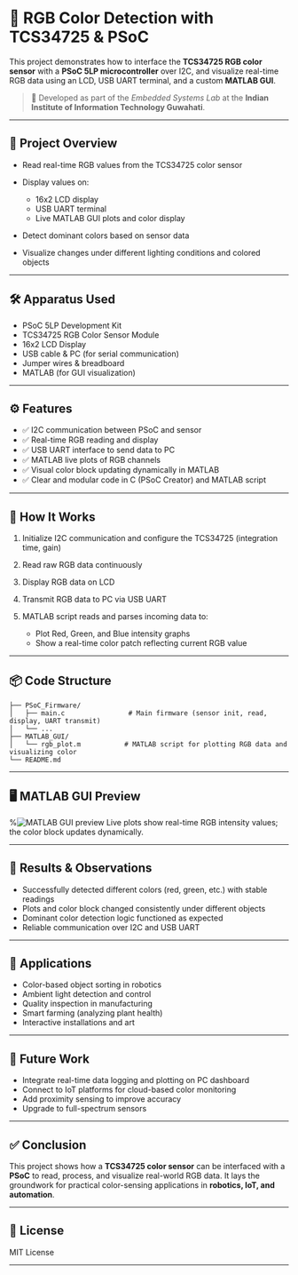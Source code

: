 # 🎨 RGB Color Detection with TCS34725 & PSoC

This project demonstrates how to interface the **TCS34725 RGB color sensor** with a **PSoC 5LP microcontroller** over I2C, and visualize real-time RGB data using an LCD, USB UART terminal, and a custom **MATLAB GUI**.

> 📌 Developed as part of the *Embedded Systems Lab* at the **Indian Institute of Information Technology Guwahati**.

---

## 📍 Project Overview

* Read real-time RGB values from the TCS34725 color sensor
* Display values on:

  * 16x2 LCD display
  * USB UART terminal
  * Live MATLAB GUI plots and color display
* Detect dominant colors based on sensor data
* Visualize changes under different lighting conditions and colored objects

---

## 🛠 Apparatus Used

* PSoC 5LP Development Kit
* TCS34725 RGB Color Sensor Module
* 16x2 LCD Display
* USB cable & PC (for serial communication)
* Jumper wires & breadboard
* MATLAB (for GUI visualization)

---

## ⚙️ Features

* ✅ I2C communication between PSoC and sensor
* ✅ Real-time RGB reading and display
* ✅ USB UART interface to send data to PC
* ✅ MATLAB live plots of RGB channels
* ✅ Visual color block updating dynamically in MATLAB
* ✅ Clear and modular code in C (PSoC Creator) and MATLAB script

---

## 🧰 How It Works

1. Initialize I2C communication and configure the TCS34725 (integration time, gain)
2. Read raw RGB data continuously
3. Display RGB data on LCD
4. Transmit RGB data to PC via USB UART
5. MATLAB script reads and parses incoming data to:

   * Plot Red, Green, and Blue intensity graphs
   * Show a real-time color patch reflecting current RGB value

---

## 📦 Code Structure

```
├── PSoC_Firmware/
│   ├── main.c                # Main firmware (sensor init, read, display, UART transmit)
│   └── ...
├── MATLAB_GUI/
│   └── rgb_plot.m           # MATLAB script for plotting RGB data and visualizing color
└── README.md
```

---

## 🖥 MATLAB GUI Preview

<!-->%<img src="https://via.placeholder.com/800x400.png?text=MATLAB+GUI+Live+Plots+and+Color+Block" alt="MATLAB GUI preview"

<!--> Live plots show real-time RGB intensity values; the color block updates dynamically.
<!--  -->
>                             

---

## 📌 Results & Observations

* Successfully detected different colors (red, green, etc.) with stable readings
* Plots and color block changed consistently under different objects
* Dominant color detection logic functioned as expected
* Reliable communication over I2C and USB UART

---

## 🚀 Applications

* Color-based object sorting in robotics
* Ambient light detection and control
* Quality inspection in manufacturing
* Smart farming (analyzing plant health)
* Interactive installations and art

---

## 🧪 Future Work

* Integrate real-time data logging and plotting on PC dashboard
* Connect to IoT platforms for cloud-based color monitoring
* Add proximity sensing to improve accuracy
* Upgrade to full-spectrum sensors

---

## ✅ Conclusion

This project shows how a **TCS34725 color sensor** can be interfaced with a **PSoC** to read, process, and visualize real-world RGB data. It lays the groundwork for practical color-sensing applications in **robotics, IoT, and automation**.

---

## 📄 License

MIT License

---

